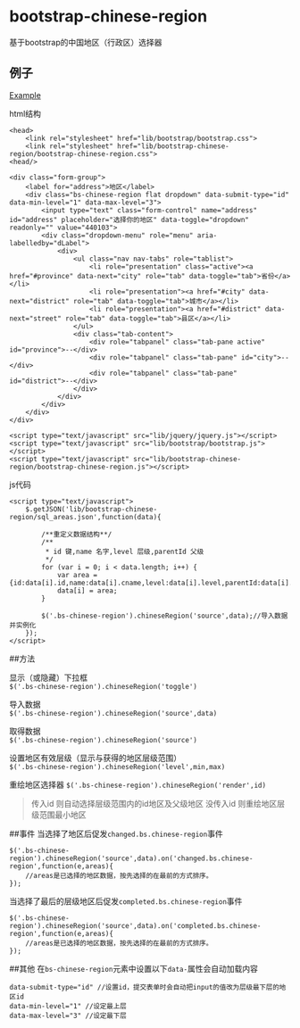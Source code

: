 # bootstrap-chinese-region

基于bootstrap的中国地区（行政区）选择器

## 例子

[Example](http://bootstrap-chinese-region.coding.io/)

html结构
	
	<head>
		<link rel="stylesheet" href="lib/bootstrap/bootstrap.css">
		<link rel="stylesheet" href="lib/bootstrap-chinese-region/bootstrap-chinese-region.css">
	<head/>

	<div class="form-group">
		<label for="address">地区</label>
		<div class="bs-chinese-region flat dropdown" data-submit-type="id" data-min-level="1" data-max-level="3">
			<input type="text" class="form-control" name="address" id="address" placeholder="选择你的地区" data-toggle="dropdown" readonly="" value="440103">
			<div class="dropdown-menu" role="menu" aria-labelledby="dLabel">
				<div>
					<ul class="nav nav-tabs" role="tablist">
						<li role="presentation" class="active"><a href="#province" data-next="city" role="tab" data-toggle="tab">省份</a></li>
						<li role="presentation"><a href="#city" data-next="district" role="tab" data-toggle="tab">城市</a></li>
						<li role="presentation"><a href="#district" data-next="street" role="tab" data-toggle="tab">县区</a></li>
					</ul>
					<div class="tab-content">
						<div role="tabpanel" class="tab-pane active" id="province">--</div>
						<div role="tabpanel" class="tab-pane" id="city">--</div>
						<div role="tabpanel" class="tab-pane" id="district">--</div>
					</div>
				</div>
			</div>
		</div>
	</div>

	<script type="text/javascript" src="lib/jquery/jquery.js"></script>
	<script type="text/javascript" src="lib/bootstrap/bootstrap.js"></script>
	<script type="text/javascript" src="lib/bootstrap-chinese-region/bootstrap-chinese-region.js"></script>

js代码

	<script type="text/javascript">
		$.getJSON('lib/bootstrap-chinese-region/sql_areas.json',function(data){
			
			/**重定义数据结构**/
			/**
			 * id 键,name 名字,level 层级,parentId 父级
			 */
			for (var i = 0; i < data.length; i++) {
				var area = {id:data[i].id,name:data[i].cname,level:data[i].level,parentId:data[i].upid};
				data[i] = area;
			}

			$('.bs-chinese-region').chineseRegion('source',data);//导入数据并实例化
		});
	</script>

##方法

显示（或隐藏）下拉框	
`$('.bs-chinese-region').chineseRegion('toggle')`

导入数据	
`$('.bs-chinese-region').chineseRegion('source',data)`

取得数据	
`$('.bs-chinese-region').chineseRegion('source')`

设置地区有效层级（显示与获得的地区层级范围）	
`$('.bs-chinese-region').chineseRegion('level',min,max)`

重绘地区选择器	
`$('.bs-chinese-region').chineseRegion('render',id)`

> 传入id 则自动选择层级范围内的id地区及父级地区
> 没传入id 则重绘地区层级范围最小地区

##事件
当选择了地区后促发`changed.bs.chinese-region`事件

	$('.bs-chinese-region').chineseRegion('source',data).on('changed.bs.chinese-region',function(e,areas){
		//areas是已选择的地区数据，按先选择的在最前的方式排序。
	});


当选择了最后的层级地区后促发`completed.bs.chinese-region`事件

	$('.bs-chinese-region').chineseRegion('source',data).on('completed.bs.chinese-region',function(e,areas){
		//areas是已选择的地区数据，按先选择的在最前的方式排序。
	});

##其他
在`bs-chinese-region`元素中设置以下`data-`属性会自动加载内容

	data-submit-type="id" //设置id，提交表单时会自动把input的值改为层级最下层的地区id
	data-min-level="1" //设定最上层
	data-max-level="3" //设定最下层